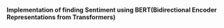 **Implementation of finding Sentiment using BERT(Bidirectional Encoder Representations from Transformers)**
